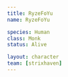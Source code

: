```yaml
---
title: RyzeFoYu
name: RyzeFoYu

species: Human
class: Monk
status: Alive

layout: character
team: [strixhaven]
---
```


